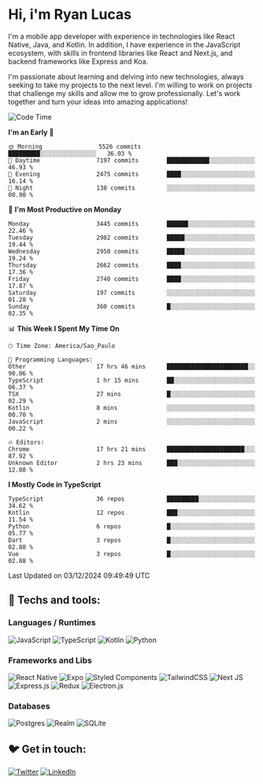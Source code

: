 # Hi, i'm Ryan Lucas

I'm a mobile app developer with experience in technologies like React Native, Java, and Kotlin.
In addition, I have experience in the JavaScript ecosystem, with skills in frontend libraries like React and Next.js, and backend frameworks like Express and Koa.

I'm passionate about learning and delving into new technologies, always seeking to take my projects to the next level. I'm willing to work on projects that challenge my skills and allow me to grow professionally. Let's work together and turn your ideas into amazing applications!


<!--START_SECTION:waka-->
![Code Time](http://img.shields.io/badge/Code%20Time-891%20hrs%2057%20mins-blue)

**I'm an Early 🐤** 

```text
🌞 Morning                5526 commits        █████████░░░░░░░░░░░░░░░░   36.03 % 
🌆 Daytime                7197 commits        ████████████░░░░░░░░░░░░░   46.93 % 
🌃 Evening                2475 commits        ████░░░░░░░░░░░░░░░░░░░░░   16.14 % 
🌙 Night                  138 commits         ░░░░░░░░░░░░░░░░░░░░░░░░░   00.90 % 
```
📅 **I'm Most Productive on Monday** 

```text
Monday                   3445 commits        ██████░░░░░░░░░░░░░░░░░░░   22.46 % 
Tuesday                  2982 commits        █████░░░░░░░░░░░░░░░░░░░░   19.44 % 
Wednesday                2950 commits        █████░░░░░░░░░░░░░░░░░░░░   19.24 % 
Thursday                 2662 commits        ████░░░░░░░░░░░░░░░░░░░░░   17.36 % 
Friday                   2740 commits        ████░░░░░░░░░░░░░░░░░░░░░   17.87 % 
Saturday                 197 commits         ░░░░░░░░░░░░░░░░░░░░░░░░░   01.28 % 
Sunday                   360 commits         █░░░░░░░░░░░░░░░░░░░░░░░░   02.35 % 
```


📊 **This Week I Spent My Time On** 

```text
🕑︎ Time Zone: America/Sao_Paulo

💬 Programming Languages: 
Other                    17 hrs 46 mins      ███████████████████████░░   90.06 % 
TypeScript               1 hr 15 mins        ██░░░░░░░░░░░░░░░░░░░░░░░   06.37 % 
TSX                      27 mins             █░░░░░░░░░░░░░░░░░░░░░░░░   02.29 % 
Kotlin                   8 mins              ░░░░░░░░░░░░░░░░░░░░░░░░░   00.70 % 
JavaScript               2 mins              ░░░░░░░░░░░░░░░░░░░░░░░░░   00.22 % 

🔥 Editors: 
Chrome                   17 hrs 21 mins      ██████████████████████░░░   87.92 % 
Unknown Editor           2 hrs 23 mins       ███░░░░░░░░░░░░░░░░░░░░░░   12.08 % 
```

**I Mostly Code in TypeScript** 

```text
TypeScript               36 repos            █████████░░░░░░░░░░░░░░░░   34.62 % 
Kotlin                   12 repos            ███░░░░░░░░░░░░░░░░░░░░░░   11.54 % 
Python                   6 repos             █░░░░░░░░░░░░░░░░░░░░░░░░   05.77 % 
Dart                     3 repos             █░░░░░░░░░░░░░░░░░░░░░░░░   02.88 % 
Vue                      3 repos             █░░░░░░░░░░░░░░░░░░░░░░░░   02.88 % 
```




 Last Updated on 03/12/2024 09:49:49 UTC
<!--END_SECTION:waka-->

## 🔧 Techs and tools: 

### Languages / Runtimes
![JavaScript](https://img.shields.io/badge/javascript-%23323330.svg?style=for-the-badge&logo=javascript&logoColor=%23F7DF1E)
![TypeScript](https://img.shields.io/badge/typescript-%23007ACC.svg?style=for-the-badge&logo=typescript&logoColor=white)
![Kotlin](https://img.shields.io/badge/kotlin-%230095D5.svg?style=for-the-badge&logo=kotlin&logoColor=white) ![Python](https://img.shields.io/badge/python-3670A0?style=for-the-badge&logo=python&logoColor=ffdd54)

### Frameworks and Libs
![React Native](https://img.shields.io/badge/react_native-%2320232a.svg?style=for-the-badge&logo=react&logoColor=%2361DAFB)
![Expo](https://img.shields.io/badge/expo-1C1E24?style=for-the-badge&logo=expo&logoColor=#D04A37)
![Styled Components](https://img.shields.io/badge/styled--components-DB7093?style=for-the-badge&logo=styled-components&logoColor=white)
![TailwindCSS](https://img.shields.io/badge/tailwindcss-%2338B2AC.svg?style=for-the-badge&logo=tailwind-css&logoColor=white)
![Next JS](https://img.shields.io/badge/Next-black?style=for-the-badge&logo=next.js&logoColor=white)
![Express.js](https://img.shields.io/badge/express.js-%23404d59.svg?style=for-the-badge&logo=express&logoColor=%2361DAFB)
![Redux](https://img.shields.io/badge/redux-%23593d88.svg?style=for-the-badge&logo=redux&logoColor=white)
![Electron.js](https://img.shields.io/badge/Electron-191970?style=for-the-badge&logo=Electron&logoColor=white)

### Databases
![Postgres](https://img.shields.io/badge/postgres-%23316192.svg?style=for-the-badge&logo=postgresql&logoColor=white)
![Realm](https://img.shields.io/badge/Realm-39477F?style=for-the-badge&logo=realm&logoColor=white)
![SQLite](https://img.shields.io/badge/sqlite-%2307405e.svg?style=for-the-badge&logo=sqlite&logoColor=white)

## 🐦 Get in touch:

[![Twitter](https://img.shields.io/badge/Twitter-%231DA1F2.svg?style=for-the-badge&logo=Twitter&logoColor=white)](https://twitter.com/ryangst_)
[![LinkedIn](https://img.shields.io/badge/linkedin-%230077B5.svg?style=for-the-badge&logo=linkedin&logoColor=white)](https://www.linkedin.com/in/ryan-lucas-machado/)
